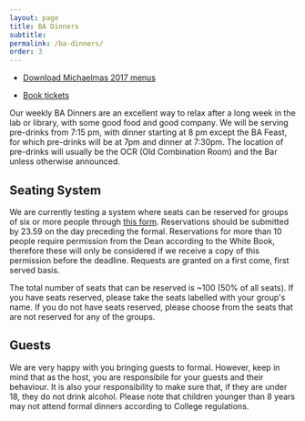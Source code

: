 ```yaml
---
layout: page
title: BA Dinners
subtitle:
permalink: /ba-dinners/
order: 3
---
```


<div class="row">
	<div class="6u 12u$(medium)">
		<ul class="actions fit">
			<li><a href="/docs/2017-18/ba_menus_mich_2017.pdf" target="_blank" class="button special fit">Download Michaelmas 2017 menus</a></li>
		</ul>
	</div>
	<div class="6u 12u$(medium)">
		<ul class="actions fit">
			<li><a href="http://upaychilli.com/sso/shibsso.aspx/upaychilli?entityID=https%3a%2f%2fshib.raven.cam.ac.uk%2fshibboleth" target="_blank" class="button special fit">Book tickets</a></li>
		</ul>
	</div>
</div>

Our weekly BA Dinners are an excellent way to relax after a long week in the lab or library, with some good food and good company.
We will be serving pre-drinks from 7:15 pm, with dinner starting at 8 pm except the BA Feast, for which pre-drinks will be at 7pm and dinner at 7:30pm.
The location of pre-drinks will usually be the OCR (Old Combination Room) and the Bar unless otherwise announced.

## Seating System
We are currently testing a system where seats can be reserved for groups of six or more people through [this form](https://docs.google.com/forms/d/e/1FAIpQLSeiMcROnSBz43v4OfU2zqv_4QHj0lvAyJARPNu_lDq_hBzFqg/viewform).
Reservations should be submitted by 23.59 on the day preceding the formal.
Reservations for more than 10 people require permission from the Dean according to the White Book, therefore these will only be considered if we receive a copy of this permission before the deadline.
Requests are granted on a first come, first served basis.

The total number of seats that can be reserved is ~100 (50% of all seats). If you have seats reserved, please take the seats labelled with your group's name. If you do not have seats reserved, please choose from the seats that are not reserved for any of the groups.

## Guests
We are very happy with you bringing guests to formal.
However, keep in mind that as the host, you are responsibile for your guests and their behaviour.
It is also your responsibility to make sure that, if they are under 18, they do not drink alcohol.
Please note that children younger than 8 years may not attend formal dinners according to College regulations.
